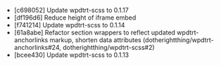* [c698052] Update wpdtrt-scss to 0.1.17
* [df196d6] Reduce height of iframe embed
* [f741214] Update wpdtrt-scss to 0.1.14
* [61a8abe] Refactor section wrappers to reflect updated wpdtrt-anchorlinks markup, shorten data attributes (dotherightthing/wpdtrt-anchorlinks#24, dotherightthing/wpdtrt-scss#2)
* [bcee430] Update wpdtrt-scss to 0.1.13
